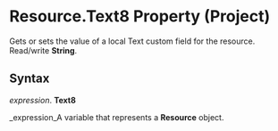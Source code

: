 
# Resource.Text8 Property (Project)

Gets or sets the value of a local Text custom field for the resource. Read/write  **String**.


## Syntax

 _expression_. **Text8**

 _expression_A variable that represents a  **Resource** object.

